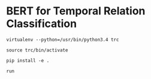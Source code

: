 # BERT for Temporal Relation Classification


`virtualenv --python=/usr/bin/python3.4 trc`

`source trc/bin/activate`

`pip install -e .`

`run`
